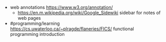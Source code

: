 - web annotations https://www.w3.org/annotation/
	- https://en.m.wikipedia.org/wiki/Google_Sidewiki sidebar for notes of web pages
- #programming/learning https://cs.uwaterloo.ca/~plragde/flaneries/FICS/ functional programming introduction